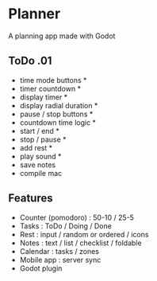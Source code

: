 # Planner
A planning app made with Godot

## ToDo .01
- time mode buttons *
- timer countdown *
- display timer *
- display radial duration *
- pause / stop buttons *
- countdown time logic *
- start / end *
- stop / pause *
- add rest *
- play sound *
- save notes
- compile mac

## Features
- Counter (pomodoro) : 50-10 / 25-5
- Tasks : ToDo / Doing / Done
- Rest : input / random or ordered / icons
- Notes : text / list / checklist / foldable
- Calendar : tasks / zones
- Mobile app : server sync
- Godot plugin